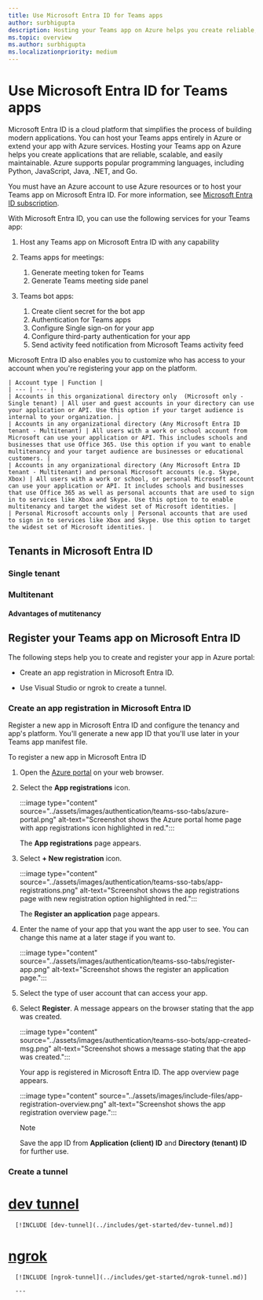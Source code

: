 ```yaml
---
title: Use Microsoft Entra ID for Teams apps
author: surbhigupta
description: Hosting your Teams app on Azure helps you create reliable, scalable, and easy-to-maintain applications.
ms.topic: overview
ms.author: surbhigupta
ms.localizationpriority: medium
---
```

# Use Microsoft Entra ID for Teams apps

Microsoft Entra ID is a cloud platform that simplifies the process of building modern applications. You can host your Teams apps entirely in Azure or extend your app with Azure services. Hosting your Teams app on Azure helps you create applications that are reliable, scalable, and easily maintainable. Azure supports popular programming languages, including Python, JavaScript, Java, .NET, and Go.

You must have an Azure account to use Azure resources or to host your Teams app on Microsoft Entra ID.
For more information, see [Microsoft Entra ID subscription](https://learn.microsoft.com/azure/developer/intro/azure-developer-billing#what-is-an-azure-subscription).

With Microsoft Entra ID, you can use the following services for your Teams app:

1. Host any Teams app on Microsoft Entra ID with any capability

1. Teams apps for meetings:
    1. Generate meeting token for Teams
    1. Generate Teams meeting side panel

1. Teams bot apps:
    1. Create client secret for the bot app
    1. Authentication for Teams apps
    1. Configure Single sign-on for your app
    1. Configure third-party authentication for your app
    1. Send activity feed notification from Microsoft Teams activity feed

Microsoft Entra ID also enables you to customize who has access to your account when you're registering your app on the platform.

    | Account type | Function |
    | --- | --- |
    | Accounts in this organizational directory only  (Microsoft only - Single tenant) | All user and guest accounts in your directory can use your application or API. Use this option if your target audience is internal to your organization. |
    | Accounts in any organizational directory (Any Microsoft Entra ID tenant - Multitenant) | All users with a work or school account from Microsoft can use your application or API. This includes schools and businesses that use Office 365. Use this option if you want to enable multitenancy and your target audience are businesses or educational customers. |
    | Accounts in any organizational directory (Any Microsoft Entra ID tenant - Multitenant) and personal Microsoft accounts (e.g. Skype, Xbox) | All users with a work or school, or personal Microsoft account can use your application or API. It includes schools and businesses that use Office 365 as well as personal accounts that are used to sign in to services like Xbox and Skype. Use this option to to enable multitenancy and target the widest set of Microsoft identities. |
    | Personal Microsoft accounts only | Personal accounts that are used to sign in to services like Xbox and Skype. Use this option to target the widest set of Microsoft identities. |

## Tenants in Microsoft Entra ID

### Single tenant

### Multitenant

#### Advantages of mutitenancy

## Register your Teams app on Microsoft Entra ID

The following steps help you to create and register your app in Azure portal:

* Create an app registration in Microsoft Entra ID.

* Use Visual Studio or ngrok to create a tunnel.

### Create an app registration in Microsoft Entra ID

Register a new app in Microsoft Entra ID and configure the tenancy and app's platform. You'll generate a new app ID that you'll use later in your Teams app manifest file.

To register a new app in Microsoft Entra ID

1. Open the [Azure portal](https://portal.azure.com/) on your web browser.

1. Select the **App registrations** icon.

    :::image type="content" source="../assets/images/authentication/teams-sso-tabs/azure-portal.png" alt-text="Screenshot shows the Azure portal home page with app registrations icon highlighted in red.":::

    The **App registrations** page appears.

1. Select **+ New registration** icon.

    :::image type="content" source="../assets/images/authentication/teams-sso-tabs/app-registrations.png" alt-text="Screenshot shows the app registrations page with new registration option highlighted in red.":::

    The **Register an application** page appears.

1. Enter the name of your app that you want the app user to see. You can change this name at a later stage if you want to.

    :::image type="content" source="../assets/images/authentication/teams-sso-tabs/register-app.png" alt-text="Screenshot shows the register an application page.":::

1. Select the type of user account that can access your app.

1. Select **Register**. A message appears on the browser stating that the app was created.

    :::image type="content" source="../assets/images/authentication/teams-sso-bots/app-created-msg.png" alt-text="Screenshot shows a message stating that the app was created.":::

    Your app is registered in Microsoft Entra ID. The app overview page appears.

    :::image type="content" source="../assets/images/include-files/app-registration-overview.png" alt-text="Screenshot shows the app registration overview page.":::

    > [!NOTE]
    > Save the app ID from **Application (client) ID** and **Directory (tenant) ID** for further use.

### Create a tunnel

# [dev tunnel](#tab/dev)

      [!INCLUDE [dev-tunnel](../includes/get-started/dev-tunnel.md)]

# [ngrok](#tab/ngrok)

      [!INCLUDE [ngrok-tunnel](../includes/get-started/ngrok-tunnel.md)]

      ---
